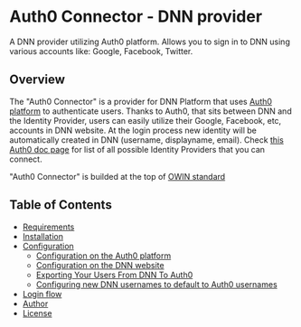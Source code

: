 # Auth0 Connector - DNN provider
A DNN provider utilizing Auth0 platform. Allows you to sign in to DNN using various accounts like: Google, Facebook, Twitter.

## Overview
The "Auth0 Connector" is a provider for DNN Platform that uses [Auth0 platform](https://auth0.com/) to authenticate users. Thanks to Auth0, that sits between DNN and the Identity Provider, users can easily utilize their Google, Facebook, etc, accounts in DNN website. At the login process new identity will be automatically created in DNN (username, displayname, email). Check [this Auth0 doc page](https://auth0.com/docs/connections) for list of all possible Identity Providers that you can connect.

"Auth0 Connector" is builded at the top of [OWIN standard](http://owin.org/)
    
## Table of Contents
* [Requirements](doc/Requirements.md)
* [Installation](doc/Installation.md)
* [Configuration](doc/Configuration.md)
    * [Configuration on the Auth0 platform](doc/Configuration.md#configuration-at-the-auth0-platform)
    * [Configuration on the DNN website](doc/Configuration.md#configuration-on-the-dnn-website)
    * [Exporting Your Users From DNN To Auth0](doc/Configuration.md#exporting-your-users-from-dnn-to-auth0)
    * [Configuring new DNN usernames to default to Auth0 usernames](doc/Configuration.md#defaulting-new-user-dnn-user-usernames-to-auth0-usernames)
* [Login flow](doc/LoginFlow.md)
* [Author](doc/Author.md)
* [License](doc/License.md)
